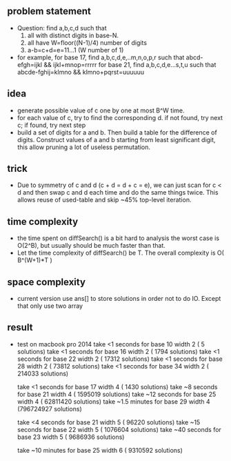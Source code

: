 ## problem statement
  - Question: find a,b,c,d such that
    1. all with distinct digits in base-N.
    2. all have W=floor((N-1)/4) number of digits
    3. a-b=c+d=e=11...1 (W number of 1)
  - for example, 
      for base 17, find a,b,c,d,e,..m,n,o,p,r such that
        abcd-efgh=ijkl && ijkl+mnop=rrrrr
      for base 21, find a,b,c,d,e...s,t,u such that
        abcde-fghij=klmno && klmno+pqrst=uuuuuu

## idea
  - generate possible value of c one by one at most B^W time. 
  - for each value of c, try to find the corresponding d.
    if not found, try next c; if found, try next step
  - build a set of digits for a and b. Then build a table for 
    the difference of digits. Construct values of a and b starting 
    from least significant digit, this allow pruning a lot 
    of useless permutation.

## trick
  - Due to symmetry of c and d (c + d = d + c = e),
    we can just scan for c < d and then swap c and d each 
    time and do the same things twice. This allows reuse of 
    used-table and skip ~45% top-level iteration. 
    
## time complexity  
  - the time spent on diffSearch() is a bit hard to analysis
    the worst case is O(2^B), but usually should be much 
    faster than that.
  - Let the time complexity of diffSearch() be T.
    The overall complexity is O( B^(W+1)*T )
    
## space complexity
  - current version use ans[] to store solutions in order 
    not to do IO. Except that only use two array 

## result 
  - test on macbook pro 2014 
      take   <1 seconds for base 10 width 2 (        5 solutions)
      take   <1 seconds for base 16 width 2 (     1794 solutions)
      take   <1 seconds for base 22 width 2 (    17312 solutions)
      take   <1 seconds for base 28 width 2 (    73812 solutions)
      take   <1 seconds for base 34 width 2 (   214033 solutions)
      
      take   <1 seconds for base 17 width 4 (     1430 solutions)
      take   ~8 seconds for base 21 width 4 (  1595019 solutions)
      take  ~12 seconds for base 25 width 4 ( 62811420 solutions)
      take ~1.5 minutes for base 29 width 4 (796724927 solutions)
      
      take   <4 seconds for base 21 width 5 (    96220 solutions)
      take  ~15 seconds for base 22 width 5 (  1076604 solutions)
      take  ~40 seconds for base 23 width 5 (  9686936 solutions) 
      
      take  ~10 minutes for base 25 width 6 (  9310592 solutions) 
  